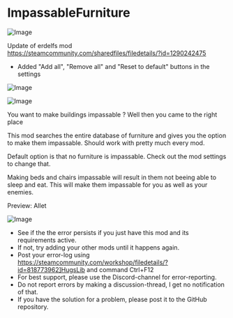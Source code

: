 # ImpassableFurniture

![Image](https://i.imgur.com/buuPQel.png)

Update of erdelfs mod
https://steamcommunity.com/sharedfiles/filedetails/?id=1290242475

- Added "Add all", "Remove all" and "Reset to default" buttons in the settings

![Image](https://i.imgur.com/pufA0kM.png)

	
![Image](https://i.imgur.com/Z4GOv8H.png)


You want to make buildings impassable ? Well then you came to the right place 

This mod searches the entire database of furniture and gives you the option to make them impassable.
Should work with pretty much every mod.

Default option is that no furniture is impassable.
Check out the mod settings to change that.

Making beds and chairs impassable will result in them not beeing able to sleep and eat.
This will make them impassable for you as well as your enemies.

Preview: Allet


![Image](https://i.imgur.com/PwoNOj4.png)



-  See if the the error persists if you just have this mod and its requirements active.
-  If not, try adding your other mods until it happens again.
-  Post your error-log using https://steamcommunity.com/workshop/filedetails/?id=818773962]HugsLib and command Ctrl+F12
-  For best support, please use the Discord-channel for error-reporting.
-  Do not report errors by making a discussion-thread, I get no notification of that.
-  If you have the solution for a problem, please post it to the GitHub repository.




